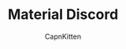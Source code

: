 ---
title: Material Discord
author: CapnKitten
github: https://github.com/CapnKitten/
description_markdown: >-
  A theme based on Google's Material Design
download: https://github.com/CapnKitten/Material-Discord
demo: https://cdn.rawgit.com/CapnKitten/Material-Discord/master/Material-Discord.theme.css
support: https://github.com/CapnKitten/Material-Discord/issues
style: dark
tags:
images:
  - name: Material Discord Preview
    image: https://i.imgur.com/yegXZNM.png
  - name: Material Discord Preview - User Popout
    image: https://i.imgur.com/2GSo4hU.png
  - name: Material Discord Preview - User Status Picker
    image: https://i.imgur.com/fY11UIy.gif
    
layout: product
---